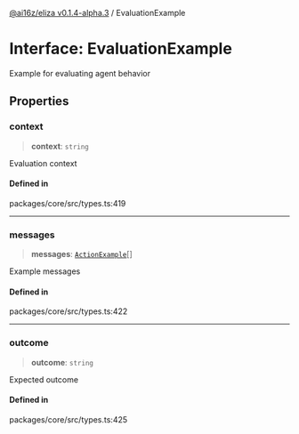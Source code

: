[@ai16z/eliza v0.1.4-alpha.3](../index.md) / EvaluationExample

# Interface: EvaluationExample

Example for evaluating agent behavior

## Properties

### context

> **context**: `string`

Evaluation context

#### Defined in

packages/core/src/types.ts:419

***

### messages

> **messages**: [`ActionExample`](ActionExample.md)[]

Example messages

#### Defined in

packages/core/src/types.ts:422

***

### outcome

> **outcome**: `string`

Expected outcome

#### Defined in

packages/core/src/types.ts:425
